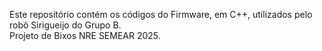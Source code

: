 Este repositório contém os códigos do Firmware, em C++, utilizados pelo robô Sirigueijo do Grupo B.  
Projeto de Bixos NRE SEMEAR 2025.  
